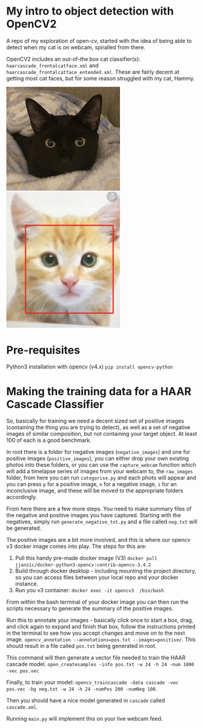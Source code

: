 # My intro to object detection with OpenCV2

A repo of my exploration of open-cv, started with the idea of being able to detect when my cat is on webcam, spiralled 
from there.

OpenCV2 includes an out-of-the box cat classifier(s): `haarcascade_frontalcatface.xml` and 
`haarcascade_frontalcatface_entended.xml`. These are fairly decent at getting most cat faces, but for some reason 
struggled with my cat, Hammy.

<img alt="Picture of my cat" src="random/hammy.png?raw=true" title="Hammy" width="300"/>
<img alt="Picture of alternative feline" src="random/generic_cat.png?raw=True" title="Hammy" width="300"/>

# Pre-requisites

Python3 installation with opencv (v4.x) `pip install opencv-python`

# Making the training data for a HAAR Cascade Classifier

So, basically for training we need a decent sized set of positive images (containing the thing you are trying to detect), 
as well as a set of negative images of similar composition, but not containing your target object. At least 100 of each 
is a good benchmark.

In root there is a folder for negative images (`negative_images`) and one for positive images 
(`positive_images`), you can either drop your own existing photos into these folders, or you can use the `capture_webcam` 
function which will add a timelapse series of images from your webcam to, the `raw_images` folder, from here you can run 
`categorise.py` and each photo will appear and you can press `p` for a positive image, `n` for a negative image, `i` for 
an inconclusive image, and these will be moved to the appropriate folders accordingly.

From here there are a few more steps. You need to make summary files of the negative and positive images you have captured.
Starting with the negatives, simply run `generate_negative_txt.py` and a file called `neg.txt` will be generated.

The positive images are a bit more involved, and this is where our opencv v3 docker image comes into play. The steps for 
this are:

1. Pull this handy pre-made docker image (V3) `docker pull jjanzic/docker-python3-opencv:contrib-opencv-3.4.2`
2. Build through docker desktop - including mounting the project directory, so you can access files between your local 
repo and your docker instance.
3. Run you v3 container: `docker exec -it opencv3  /bin/bash` 

From within the bash terminal of your docker image you can then run the scripts necessary to generate the summary of the 
positive images.

Run this to annotate your images - basically click once to start a box, drag, and click again to expand and finish that 
box, follow the instructions printed in the terminal to see how you accept changes and move on to the next image.
`opencv_annotation --annotations=pos.txt --images=positive/`. This should result in a file called `pos.txt` being 
generated in root.

This command will then generate a vector file needed to train the HAAR cascade model.
`open_createsamples -info pos.txt -w 24 -h 24 -num 1000 -vec pos.vec`

Finally, to train your model:
`opencv_traincascade -data cascade -vec pos.vec -bg neg.txt -w 24 -h 24 -numPos 200 -numNeg 100`.

Then you should have a nice model generated in `cascade` called `cascade.xml`.

Running `main.py` will implement this on your live webcam feed.